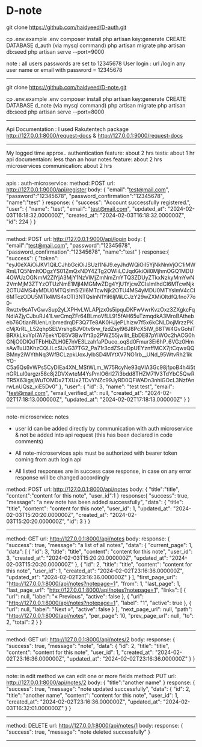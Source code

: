 # D-note


git clone https://github.com/haidyeed/D-auth.git

cp .env.example .env
composer install
php artisan key:generate
CREATE DATABASE d_auth (via mysql command)
php artisan migrate
php artisan db:seed
php artisan serve --port=9000

note : all users passwords are set to 12345678
User login : url /login any user name or email with password = 12345678

_________________________________________________

git clone https://github.com/haidyeed/D-note.git

cp .env.example .env
composer install
php artisan key:generate
CREATE DATABASE d_note (via mysql command)
php artisan migrate
php artisan db:seed
php artisan serve --port=8000

__________________________________________________

Api Documentation : I used Rakutentech package
http://127.0.0.1:8000/request-docs
&
http://127.0.0.1:9000/request-docs

___________________________________________________

My logged time approx.. 
authentication feature: about 2 hrs
tests: about 1 hr
api documentaion: less than an hour
notes feature: about 2 hrs
microservices communication: about 2 hrs

____________________________________________________

apis :
auth-microservice:
method: POST
url: http://127.0.0.1:9000/api/register
body: {
    "email":"test@mail.com",
    "password":"12345678",
    "password_confirmation":"12345678",
    "name":"test"
}
response: {
    "success": "Account successfully registered.",
    "user": {
        "name": "test",
        "email": "test@mail.com",
        "updated_at": "2024-02-03T16:18:32.000000Z",
        "created_at": "2024-02-03T16:18:32.000000Z",
        "id": 224
    }
}
_______________
method: POST
url: http://127.0.0.1:9000/api/login
body: {
    "email":"test@mail.com",
    "password":"12345678",
    "password_confirmation":"12345678",
    "name":"test"
}
response:{
    "success": {
        "token": "eyJ0eXAiOiJKV1QiLCJhbGciOiJSUzI1NiJ9.eyJhdWQiOiI5YjNkNmVjOC1iMWRmLTQ5NmItODgzYS01ZmQxNDY4ZTg2OWIiLCJqdGkiOiI0MjhmOGQ1MDU4OWUzOGNmM2ZlYjA3MjY1NzVlMjZmNmZmYTQ3ZDUyZTkxNzkyMmYwN2VmMjM3ZTYzOTUzNmE1MjI4MGMwZDg4YjU1YjcwZCIsImlhdCI6MTcwNjk2OTU4MS4yMDU0MTQsIm5iZiI6MTcwNjk2OTU4MS4yMDU0MTYsImV4cCI6MTczODU5MTk4MS4xOTI3NTQsInN1YiI6IjMiLCJzY29wZXMiOltdfQ.fno77o0-Rwztv9sATvGwvSup2yLXPHvLWLAPjzx0s5ipquDKFwVwrKvzOxz3ZXgkcFqNdiAZjyCJbuRJ41LwrCmqZFr64BLmoVfLL915fAH65uTzmqdkA3MroBAthebeb76OtianRUenLnjbmedrqDF3Q7Te8AK0HJjePLhizw7f5x6kCNLDojMrzzPKcMjXrRL_L52qhpSELVrshg8JV0tv6rw_fzdZsyl96J8PcX5IW_68TW4GvGohiTBRXkLkvYpI7A7EekYD85V3Bw1Yt3p2PWZ55jwlIit_EbDE87pYiWOc2hACG0hGNjO0DlQdTFbHbZLH0E7nVE3LzahfaPDuco_oqSd0Fmur3Ei6hP_6VGz0HmsAwTuU3KhzCQLILcSUvG37TG2_Pa71r3cdZSduDpUEYznffMCX7jtCqwxQQBMny2iWYthNq3WfBCLzpkUoxJylbSD4MYtXV7NO1rb__UNd_95WtvRh21ikYO-C5a6Qs6vWPs5CyDIEa4XN_MStWLm_W75RcyNe93qVIA3Gc98jfpoB4h4i5tnGRLuI0argzr58c8j2DVXwteM4YsPmIO6rI27i3bdd8THZM71V3TdYbC5QwRTR5X63igsjWuTOMDx2TXUx2TDvYNZc99JyRD0QFWADn3nhiGOcL3NzfAnrwLnUQsz_xiE5Dv0"
    },
    "user": {
        "id": 3,
        "name": "test test",
        "email": "test@mail.com",
        "email_verified_at": null,
        "created_at": "2024-02-02T17:18:13.000000Z",
        "updated_at": "2024-02-02T17:18:13.000000Z"
    }
}
__________________________
note-microservice:
notes
- user id can be added directly by communication with auth microservice & not be added into api request (this has been declared in code comments)

- All note-microservices apis must be authorized with bearer token coming from auth login api

- All listed responses are in success case response, in case on any error response will be changed accordingly

method: POST
url: http://127.0.0.1:8000/api/notes
body: {
    "title":"title",
    "content":"content for this note",
    "user_id":1
}
response:{
    "success": true,
    "message": "a new note has been added successfully",
    "data": {
        "title": "title",
        "content": "content for this note",
        "user_id": 1,
        "updated_at": "2024-02-03T15:20:20.000000Z",
        "created_at": "2024-02-03T15:20:20.000000Z",
        "id": 3
    }
}
_________________________________
method: GET
url: http://127.0.0.1:8000/api/notes
body: 
response: {
    "success": true,
    "message": "a list of all notes",
    "data": {
        "current_page": 1,
        "data": [
            {
                "id": 3,
                "title": "title",
                "content": "content for this note",
                "user_id": 3,
                "created_at": "2024-02-03T15:20:20.000000Z",
                "updated_at": "2024-02-03T15:20:20.000000Z"
            },
            {
                "id": 2,
                "title": "title",
                "content": "content for this note",
                "user_id": 1,
                "created_at": "2024-02-02T23:16:36.000000Z",
                "updated_at": "2024-02-02T23:16:36.000000Z"
            }
        ],
        "first_page_url": "http://127.0.0.1:8000/api/notes?notepage=1",
        "from": 1,
        "last_page": 1,
        "last_page_url": "http://127.0.0.1:8000/api/notes?notepage=1",
        "links": [
            {
                "url": null,
                "label": "&laquo; Previous",
                "active": false
            },
            {
                "url": "http://127.0.0.1:8000/api/notes?notepage=1",
                "label": "1",
                "active": true
            },
            {
                "url": null,
                "label": "Next &raquo;",
                "active": false
            }
        ],
        "next_page_url": null,
        "path": "http://127.0.0.1:8000/api/notes",
        "per_page": 10,
        "prev_page_url": null,
        "to": 2,
        "total": 2
    }
}
___________________
method: GET
url: http://127.0.0.1:8000/api/notes/2
body: 
response: {
    "success": true,
    "message": "note",
    "data": {
        "id": 2,
        "title": "title",
        "content": "content for this note",
        "user_id": 1,
        "created_at": "2024-02-02T23:16:36.000000Z",
        "updated_at": "2024-02-02T23:16:36.000000Z"
    }
}
____________________
note: in edit method we can edit one or more fields
method: PUT
url: http://127.0.0.1:8000/api/notes/2
body: {
    "title":"another name"
}
response: {
    "success": true,
    "message": "note updated successfully",
    "data": {
        "id": 2,
        "title": "another name",
        "content": "content for this note",
        "user_id": 1,
        "created_at": "2024-02-02T23:16:36.000000Z",
        "updated_at": "2024-02-03T16:32:01.000000Z"
    }
}
_________________
method: DELETE
url: http://127.0.0.1:8000/api/notes/1
body: 
response: {
    "success": true,
    "message": "note deleted successfully"
}
__________________